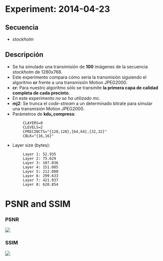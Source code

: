 Experiment: 2014-04-23
======================

Secuencia
---------
- *stockholm*

Descripción
-----------

- Se ha simulado una transimisión de **100** imágenes de la secuencia *stockholm* de 1280x768.
- Este experimento compara cómo sería la transmisión siguiendo el algoritmo **cr** frente a una transmisión Motion JPEG2000.
- **cr**: Para nuestro algoritmo sólo se transmite **la primera capa de calidad completa de cada precinto**.
- En este experimento *no se ha utilizado mc*.
- **mj2**: Se trunca el *code-stream* a un determinado bitrate para simular una transmisión Motion JPEG2000.
- Parámetros de **kdu\_compress**:

```
        CLAYERS=8
        CLEVELS=2
        CPRECINCTS="{128,128},{64,64},{32,32}"        
        CBLK="{16,16}"
```

- Layer size (bytes):

```
        Layer 1: 52.935
        Layer 2: 75.629
        Layer 3: 107.036
        Layer 4: 151.085
        Layer 5: 212.880
        Layer 6: 299.633
        Layer 7: 421.937
        Layer 8: 620.854
```

PSNR and SSIM
=============

### PSNR

![](images/psnr.png)

### SSIM

![](images/ssim.png)